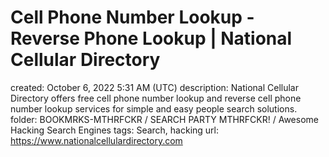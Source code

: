 # Cell Phone Number Lookup - Reverse Phone Lookup | National Cellular Directory

created: October 6, 2022 5:31 AM (UTC)
description: National Cellular Directory offers free cell phone number lookup and reverse cell phone number lookup services for simple and easy people search solutions.
folder: BOOKMRKS-MTHRFCKR / SEARCH PARTY MTHRFCKR! / Awesome Hacking Search Engines
tags: Search, hacking
url: https://www.nationalcellulardirectory.com